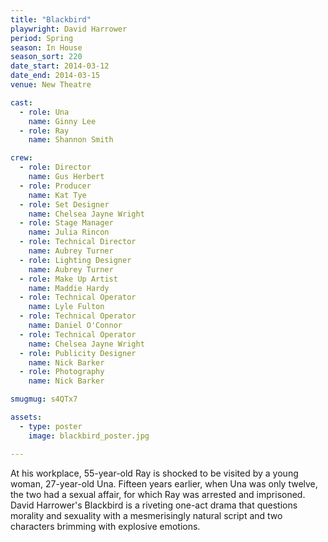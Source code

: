 ```yaml
---
title: "Blackbird"
playwright: David Harrower
period: Spring
season: In House
season_sort: 220
date_start: 2014-03-12
date_end: 2014-03-15
venue: New Theatre

cast:
  - role: Una
    name: Ginny Lee
  - role: Ray
    name: Shannon Smith

crew:
  - role: Director
    name: Gus Herbert
  - role: Producer
    name: Kat Tye
  - role: Set Designer
    name: Chelsea Jayne Wright
  - role: Stage Manager
    name: Julia Rincon
  - role: Technical Director
    name: Aubrey Turner
  - role: Lighting Designer
    name: Aubrey Turner
  - role: Make Up Artist
    name: Maddie Hardy
  - role: Technical Operator
    name: Lyle Fulton
  - role: Technical Operator
    name: Daniel O'Connor
  - role: Technical Operator
    name: Chelsea Jayne Wright
  - role: Publicity Designer
    name: Nick Barker
  - role: Photography
    name: Nick Barker

smugmug: s4QTx7

assets:
  - type: poster
    image: blackbird_poster.jpg

---
```


At his workplace, 55-year-old Ray is shocked to be visited by a young woman, 27-year-old Una. Fifteen years earlier, when Una was only twelve, the two had a sexual affair, for which Ray was arrested and imprisoned. David Harrower's Blackbird is a riveting one-act drama that questions morality and sexuality with a mesmerisingly natural script and two characters brimming with explosive emotions.
